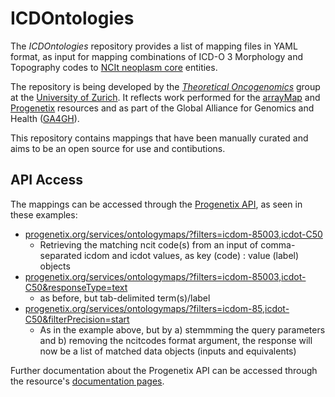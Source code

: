 # ICDOntologies

The _ICDOntologies_ repository provides a list of mapping files in YAML format, as input for mapping combinations of ICD-O 3 Morphology and Topography codes to [NCIt neoplasm core](https://evs.nci.nih.gov/ftp1/NCI_Thesaurus/Neoplasm/About_Core.html) entities.

The repository is being developed by the [_Theoretical Oncogenomics_](http://info.baudisgroup.org) group at the [University of Zurich](http://uzh.ch). It reflects work performed for the [arrayMap](http://arraymap.progenetix.org) and [Progenetix](http://progenetix.org) resources and as part of the Global Alliance for Genomics and Health ([GA4GH](http://ga4gh.org)).

This repository contains mappings that have been manually curated and aims to be an open source for use and contibutions. 

## API Access

The mappings can be accessed through the [Progenetix API](https://info.progenetix.org/doc/services/ontologymaps.html), as seen in these examples:

* [progenetix.org/services/ontologymaps/?filters=icdom-85003,icdot-C50](https://progenetix.org/services/ontologymaps/?filters=icdom-85003,icdot-C50)  
    - Retrieving the matching ncit code(s) from an input of comma-separated icdom and icdot values, as key (code) : value (label) objects
* [progenetix.org/services/ontologymaps/?filters=icdom-85003,icdot-C50&responseType=text](https://progenetix.org/services/ontologymaps/?filters=icdom-85003,icdot-C50&responseType=text)  
    - as before, but tab-delimited term(s)/label
* [progenetix.org/services/ontologymaps/?filters=icdom-85,icdot-C50&filterPrecision=start](https://progenetix.org/services/ontologymaps/?filters=icdom-85,icdot-C50&filterPrecision=start)  
    - As in the example above, but by a) stemmming the query parameters and b) removing the ncitcodes format argument, the response will now be a list of matched data objects (inputs and equivalents)
    
Further documentation about the Progenetix API can be accessed through the resource's [documentation pages](https://info.progenetix.org/tags/API.html).
